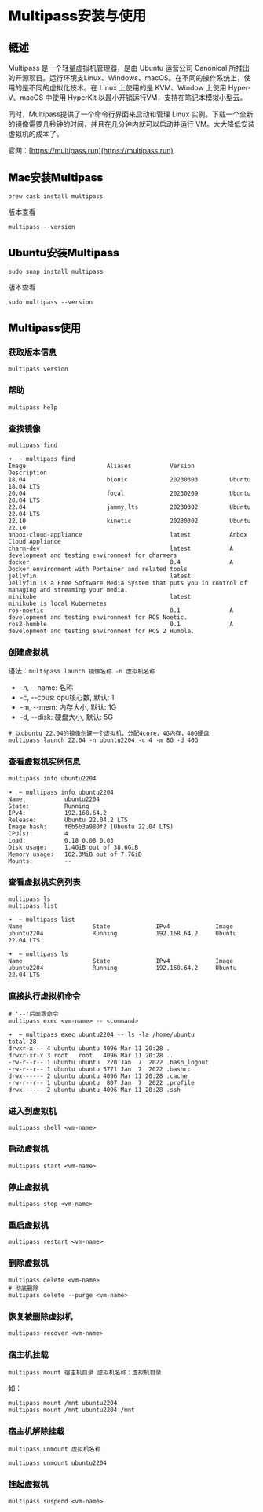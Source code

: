 # <font style="color:black;font-weight:bolder">Multipass安装与使用</font>

## <font style="color:black;font-weight:bolder">概述</font>

Multipass 是一个轻量虚拟机管理器，是由 Ubuntu 运营公司 Canonical 所推出的开源项目。运行环境支Linux、Windows、macOS。在不同的操作系统上，使用的是不同的虚拟化技术。在 Linux 上使用的是 KVM、Window 上使用 Hyper-V、macOS 中使用 HyperKit 以最小开销运行VM，支持在笔记本模拟小型云。

同时，Multipass提供了一个命令行界面来启动和管理 Linux 实例。下载一个全新的镜像需要几秒钟的时间，并且在几分钟内就可以启动并运行 VM。大大降低安装虚拟机的成本了。

官网：[https://multipass.run](https://multipass.run)



## <font style="color:black;font-weight:bolder">Mac安装Multipass</font>

```shell
brew cask install multipass
```

版本查看

```shell
multipass --version
```

## <font style="color:black;font-weight:bolder">Ubuntu安装Multipass</font>

```shell
sudo snap install multipass
```

版本查看

```shell
sudo multipass --version
```

## <font style="color:black;font-weight:bolder">Multipass使用</font>

### <font style="color:black;font-weight:bolder">获取版本信息</font>

```
multipass version
```

### <font style="color:black;font-weight:bolder">帮助</font>

```shell
multipass help
```

### <font style="color:black;font-weight:bolder">查找镜像</font>

```shell
multipass find
```

```shell
➜  ~ multipass find
Image                       Aliases           Version          Description
18.04                       bionic            20230303         Ubuntu 18.04 LTS
20.04                       focal             20230209         Ubuntu 20.04 LTS
22.04                       jammy,lts         20230302         Ubuntu 22.04 LTS
22.10                       kinetic           20230302         Ubuntu 22.10
anbox-cloud-appliance                         latest           Anbox Cloud Appliance
charm-dev                                     latest           A development and testing environment for charmers
docker                                        0.4              A Docker environment with Portainer and related tools
jellyfin                                      latest           Jellyfin is a Free Software Media System that puts you in control of managing and streaming your media.
minikube                                      latest           minikube is local Kubernetes
ros-noetic                                    0.1              A development and testing environment for ROS Noetic.
ros2-humble                                   0.1              A development and testing environment for ROS 2 Humble.
```

### <font style="color:black;font-weight:bolder">创建虚拟机</font>

语法：`multipass launch 镜像名称 -n 虚拟机名称`

- -n, --name: 名称
- -c, --cpus: cpu核心数, 默认: 1
- -m, --mem: 内存大小, 默认: 1G
- -d, --disk: 硬盘大小, 默认: 5G

```shell
# 以ubuntu 22.04的镜像创建一个虚拟机，分配4core，4G内存，40G硬盘
multipass launch 22.04 -n ubuntu2204 -c 4 -m 8G -d 40G
```

### <font style="color:black;font-weight:bolder">查看虚拟机实例信息</font>

```shell
multipass info ubuntu2204
```

```shell
➜  ~ multipass info ubuntu2204             
Name:           ubuntu2204
State:          Running
IPv4:           192.168.64.2
Release:        Ubuntu 22.04.2 LTS
Image hash:     f6b5b3a980f2 (Ubuntu 22.04 LTS)
CPU(s):         4
Load:           0.18 0.08 0.03
Disk usage:     1.4GiB out of 38.6GiB
Memory usage:   162.3MiB out of 7.7GiB
Mounts:         --
```

### <font style="color:black;font-weight:bolder">查看虚拟机实例列表</font>

```shell
multipass ls
multipass list
```

```shell
➜  ~ multipass list
Name                    State             IPv4             Image
ubuntu2204              Running           192.168.64.2     Ubuntu 22.04 LTS

➜  ~ multipass ls  
Name                    State             IPv4             Image
ubuntu2204              Running           192.168.64.2     Ubuntu 22.04 LTS
```

### <font style="color:black;font-weight:bolder">直接执行虚拟机命令</font>

```shell
# '--'后面跟命令
multipass exec <vm-name> -- <command>
```

```shell
➜  ~ multipass exec ubuntu2204 -- ls -la /home/ubuntu
total 28
drwxr-x--- 4 ubuntu ubuntu 4096 Mar 11 20:28 .
drwxr-xr-x 3 root   root   4096 Mar 11 20:28 ..
-rw-r--r-- 1 ubuntu ubuntu  220 Jan  7  2022 .bash_logout
-rw-r--r-- 1 ubuntu ubuntu 3771 Jan  7  2022 .bashrc
drwx------ 2 ubuntu ubuntu 4096 Mar 11 20:28 .cache
-rw-r--r-- 1 ubuntu ubuntu  807 Jan  7  2022 .profile
drwx------ 2 ubuntu ubuntu 4096 Mar 11 20:28 .ssh
```

### <font style="color:black;font-weight:bolder">进入到虚拟机</font>

```shell
multipass shell <vm-name>
```

### <font style="color:black;font-weight:bolder">启动虚拟机</font>

```shell
multipass start <vm-name>
```

### <font style="color:black;font-weight:bolder">停止虚拟机</font>

```shell
multipass stop <vm-name>
```

### <font style="color:black;font-weight:bolder">重启虚拟机</font>

```shell
multipass restart <vm-name>
```

### <font style="color:black;font-weight:bolder">删除虚拟机</font>

```shell
multipass delete <vm-name>
# 彻底删除
multipass delete --purge <vm-name> 
```

### <font style="color:black;font-weight:bolder">恢复被删除虚拟机</font>

```
multipass recover <vm-name> 
```

### <font style="color:black;font-weight:bolder">宿主机挂载</font>

`multipass mount 宿主机目录 虚拟机名称：虚拟机目录`

如：

```shell
multipass mount /mnt ubuntu2204
multipass mount /mnt ubuntu2204:/mnt
```

### <font style="color:black;font-weight:bolder">宿主机解除挂载</font>

`multipass unmount 虚拟机名称`

```shell
multipass unmount ubuntu2204
```

### <font style="color:black;font-weight:bolder">挂起虚拟机</font>

```
multipass suspend <vm-name>
```

